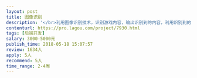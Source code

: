 ```yaml
---                
layout: post       
title: 图像识别           
description: '</br>利用图像识别技术，识别游戏内容，输出识别到的内容，利用识别到的内容做游戏辅助，，我会有一个数据跟识别到的数据进行对接。</br>'     
contenturl: https://pro.lagou.com/project/7930.html      
tags: [后端开发]            
salary: 3000-5000元          
publish_time: 2018-05-18 15:07:57         
review: 1634人                   
apply: 5人                   
recommend: 5人                   
time_range: 2-4周              
---                 
```

